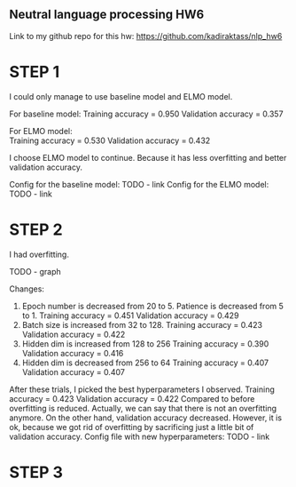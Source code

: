 ## Neutral language processing HW6

Link to my github repo for this hw: https://github.com/kadiraktass/nlp_hw6

# STEP 1

I could only manage to use baseline model and ELMO model. 

For baseline model: 
  Training accuracy = 0.950
  Validation accuracy = 0.357

For ELMO model:  
  Training accuracy = 0.530
  Validation accuracy = 0.432
  
I choose ELMO model to continue. Because it has less overfitting and better validation accuracy.

Config for the baseline model: TODO - link
Config for the ELMO model: TODO - link

# STEP 2
I had overfitting.

TODO - graph

Changes: 
1) Epoch number is decreased from 20 to 5. Patience is decreased from 5 to 1.
  Training accuracy = 0.451
  Validation accuracy = 0.429
2) Batch size is increased from 32 to 128.
  Training accuracy = 0.423
  Validation accuracy = 0.422
3) Hidden dim is increased from 128 to 256
  Training accuracy = 0.390
  Validation accuracy = 0.416
4) Hidden dim is decreased from 256 to 64
  Training accuracy = 0.407
  Validation accuracy = 0.407
 
 After these trials, I picked the best hyperparameters I observed.
  Training accuracy = 0.423
  Validation accuracy = 0.422
 Compared to before overfitting is reduced. Actually, we can say that there is not an overfitting anymore. 
 On the other hand, validation accuracy decreased. 
 However, it is ok, because we got rid of overfitting by sacrificing just a little bit of validation accuracy.
 Config file with new hyperparameters: TODO - link
 
 # STEP 3
 
 
 
 
 
 
 
 
 
 
 
 
 
 
 
 
 
